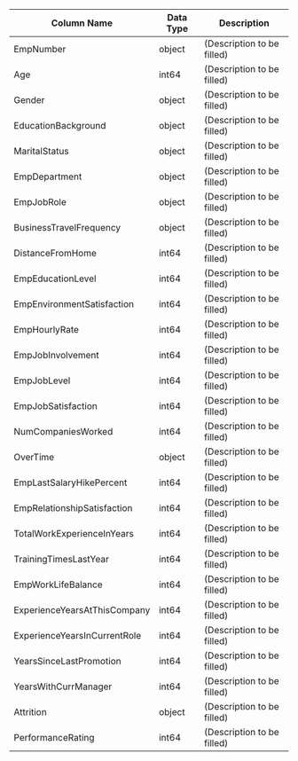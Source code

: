 | Column Name | Data Type | Description |
|-------------|-----------|-------------|
| EmpNumber | object | (Description to be filled) |
| Age | int64 | (Description to be filled) |
| Gender | object | (Description to be filled) |
| EducationBackground | object | (Description to be filled) |
| MaritalStatus | object | (Description to be filled) |
| EmpDepartment | object | (Description to be filled) |
| EmpJobRole | object | (Description to be filled) |
| BusinessTravelFrequency | object | (Description to be filled) |
| DistanceFromHome | int64 | (Description to be filled) |
| EmpEducationLevel | int64 | (Description to be filled) |
| EmpEnvironmentSatisfaction | int64 | (Description to be filled) |
| EmpHourlyRate | int64 | (Description to be filled) |
| EmpJobInvolvement | int64 | (Description to be filled) |
| EmpJobLevel | int64 | (Description to be filled) |
| EmpJobSatisfaction | int64 | (Description to be filled) |
| NumCompaniesWorked | int64 | (Description to be filled) |
| OverTime | object | (Description to be filled) |
| EmpLastSalaryHikePercent | int64 | (Description to be filled) |
| EmpRelationshipSatisfaction | int64 | (Description to be filled) |
| TotalWorkExperienceInYears | int64 | (Description to be filled) |
| TrainingTimesLastYear | int64 | (Description to be filled) |
| EmpWorkLifeBalance | int64 | (Description to be filled) |
| ExperienceYearsAtThisCompany | int64 | (Description to be filled) |
| ExperienceYearsInCurrentRole | int64 | (Description to be filled) |
| YearsSinceLastPromotion | int64 | (Description to be filled) |
| YearsWithCurrManager | int64 | (Description to be filled) |
| Attrition | object | (Description to be filled) |
| PerformanceRating | int64 | (Description to be filled) |
